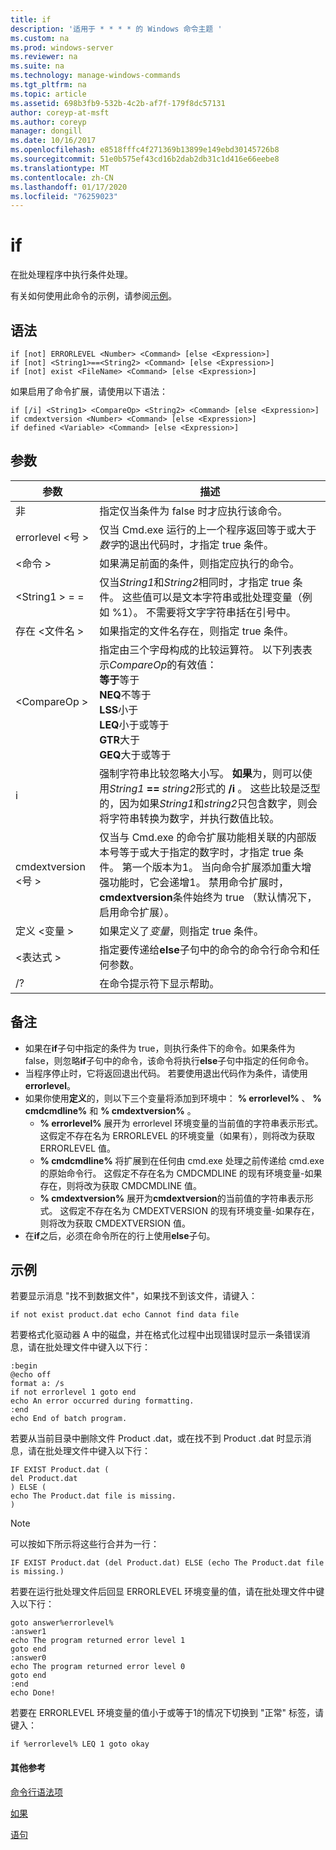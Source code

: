 ```yaml
---
title: if
description: '适用于 * * * * 的 Windows 命令主题 '
ms.custom: na
ms.prod: windows-server
ms.reviewer: na
ms.suite: na
ms.technology: manage-windows-commands
ms.tgt_pltfrm: na
ms.topic: article
ms.assetid: 698b3fb9-532b-4c2b-af7f-179f8dc57131
author: coreyp-at-msft
ms.author: coreyp
manager: dongill
ms.date: 10/16/2017
ms.openlocfilehash: e8518fffc4f271369b13899e149ebd30145726b8
ms.sourcegitcommit: 51e0b575ef43cd16b2dab2db31c1d416e66eebe8
ms.translationtype: MT
ms.contentlocale: zh-CN
ms.lasthandoff: 01/17/2020
ms.locfileid: "76259023"
---
```

# <a name="if"></a>if



在批处理程序中执行条件处理。

有关如何使用此命令的示例，请参阅[示例](#BKMK_examples)。

## <a name="syntax"></a>语法

```
if [not] ERRORLEVEL <Number> <Command> [else <Expression>]
if [not] <String1>==<String2> <Command> [else <Expression>]
if [not] exist <FileName> <Command> [else <Expression>]
```
如果启用了命令扩展，请使用以下语法：
```
if [/i] <String1> <CompareOp> <String2> <Command> [else <Expression>]
if cmdextversion <Number> <Command> [else <Expression>]
if defined <Variable> <Command> [else <Expression>]
```

## <a name="parameters"></a>参数

|        参数        |                                                                                                                                                                                                                描述                                                                                                                                                                                                                 |
|-------------------------|--------------------------------------------------------------------------------------------------------------------------------------------------------------------------------------------------------------------------------------------------------------------------------------------------------------------------------------------------------------------------------------------------------------------------------------------|
|           非           |                                                                                                                                                                              指定仅当条件为 false 时才应执行该命令。                                                                                                                                                                              |
|  errorlevel \<号 >   |                                                                                                                                                      仅当 Cmd.exe 运行的上一个程序返回等于或大于*数字*的退出代码时，才指定 true 条件。                                                                                                                                                       |
|       \<命令 >        |                                                                                                                                                                            如果满足前面的条件，则指定应执行的命令。                                                                                                                                                                             |
|  \<String1 > = =<String2>  |                                                                                                             仅当*String1*和*String2*相同时，才指定 true 条件。 这些值可以是文本字符串或批处理变量（例如 %1）。 不需要将文字字符串括在引号中。                                                                                                              |
|    存在 \<文件名 >    |                                                                                                                                                                                       如果指定的文件名存在，则指定 true 条件。                                                                                                                                                                                        |
|      \<CompareOp >       |                                                                               指定由三个字母构成的比较运算符。 以下列表表示*CompareOp*的有效值：</br>**等于**等于</br>**NEQ**不等于</br>**LSS**小于</br>**LEQ**小于或等于</br>**GTR**大于</br>**GEQ**大于或等于                                                                                |
|           i            |                                                            强制字符串比较忽略大小写。  **如果**为，则可以使用<em>String1</em> **==** <em>string2</em>形式的 **/i** 。 这些比较是泛型的，因为如果*String1*和*string2*只包含数字，则会将字符串转换为数字，并执行数值比较。                                                            |
| cmdextversion \<号 > | 仅当与 Cmd.exe 的命令扩展功能相关联的内部版本号等于或大于指定的数字时，才指定 true 条件。 第一个版本为1。 当向命令扩展添加重大增强功能时，它会递增1。 禁用命令扩展时， **cmdextversion**条件始终为 true （默认情况下，启用命令扩展）。 |
|   定义 \<变量 >   |                                                                                                                                                                                            如果定义了*变量*，则指定 true 条件。                                                                                                                                                                                            |
|      \<表达式 >      |                                                                                                                                                                   指定要传递给**else**子句中的命令的命令行命令和任何参数。                                                                                                                                                                   |
|           /?            |                                                                                                                                                                                                    在命令提示符下显示帮助。                                                                                                                                                                                                    |

## <a name="remarks"></a>备注

-   如果在**if**子句中指定的条件为 true，则执行条件下的命令。如果条件为 false，则忽略**if**子句中的命令，该命令将执行**else**子句中指定的任何命令。
-   当程序停止时，它将返回退出代码。 若要使用退出代码作为条件，请使用**errorlevel**。
-   如果你使用**定义**的，则以下三个变量将添加到环境中： **% errorlevel%** 、 **% cmdcmdline%** 和 **% cmdextversion%** 。  
    -   **% errorlevel%** 展开为 errorlevel 环境变量的当前值的字符串表示形式。 这假定不存在名为 ERRORLEVEL 的环境变量（如果有），则将改为获取 ERRORLEVEL 值。
    -   **% cmdcmdline%** 将扩展到在任何由 cmd.exe 处理之前传递给 cmd.exe 的原始命令行。 这假定不存在名为 CMDCMDLINE 的现有环境变量-如果存在，则将改为获取 CMDCMDLINE 值。
    -   **% cmdextversion%** 展开为**cmdextversion**的当前值的字符串表示形式。 这假定不存在名为 CMDEXTVERSION 的现有环境变量-如果存在，则将改为获取 CMDEXTVERSION 值。
-   在**if**之后，必须在命令所在的行上使用**else**子句。

## <a name="BKMK_examples"></a>示例

若要显示消息 "找不到数据文件"，如果找不到该文件，请键入：
```
if not exist product.dat echo Cannot find data file 
```
若要格式化驱动器 A 中的磁盘，并在格式化过程中出现错误时显示一条错误消息，请在批处理文件中键入以下行：
```
:begin
@echo off
format a: /s
if not errorlevel 1 goto end
echo An error occurred during formatting.
:end
echo End of batch program.
```
若要从当前目录中删除文件 Product .dat，或在找不到 Product .dat 时显示消息，请在批处理文件中键入以下行：
```
IF EXIST Product.dat (
del Product.dat
) ELSE (
echo The Product.dat file is missing.
)
```

> [!NOTE]
> 可以按如下所示将这些行合并为一行：
> ```
> IF EXIST Product.dat (del Product.dat) ELSE (echo The Product.dat file is missing.)
> ```
> 若要在运行批处理文件后回显 ERRORLEVEL 环境变量的值，请在批处理文件中键入以下行：
> ```
> goto answer%errorlevel%
> :answer1
> echo The program returned error level 1
> goto end
> :answer0
> echo The program returned error level 0
> goto end
> :end
> echo Done! 
> ```
> 若要在 ERRORLEVEL 环境变量的值小于或等于1的情况下切换到 "正常" 标签，请键入：
> ```
> if %errorlevel% LEQ 1 goto okay
> ```

#### <a name="additional-references"></a>其他参考

[命令行语法项](command-line-syntax-key.md)

[如果](if.md)

[语句](goto.md)
